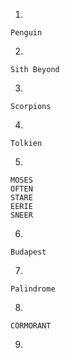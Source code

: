 1.
```
Penguin
```
2.
```
Sith Beyond
```
3.
```
Scorpions
```
4.
```
Tolkien
```
5. 
```
MOSES
OFTEN
STARE
EERIE
SNEER
```
6.
```
Budapest
```
7.
```
Palindrome
```
8.
```
CORMORANT
```
9.
```

```




